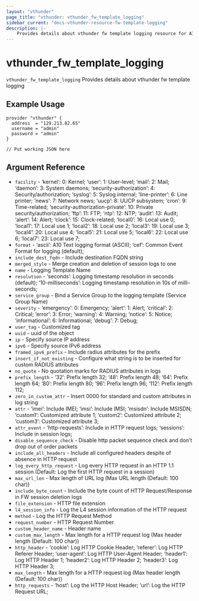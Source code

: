 ```yaml
---
layout: "vthunder"
page_title: "vthunder: vthunder_fw_template_logging"
sidebar_current: "docs-vthunder-resource-fw-template-logging"
description: |-
	Provides details about vthunder fw template logging resource for A10
---
```


# vthunder\_fw\_template\_logging

`vthunder_fw_template_logging` Provides details about vthunder fw template logging
## Example Usage


```hcl
provider "vthunder" {
  address  = "129.213.82.65"
  username = "admin"
  password = "admin"
}

// Put working JSON here
```

## Argument Reference

* `facility` - ‘kernel’: 0: Kernel; ‘user’: 1: User-level; ‘mail’: 2: Mail; ‘daemon’: 3: System daemons; ‘security-authorization’: 4: Security/authorization; ‘syslog’: 5: Syslog internal; ‘line-printer’: 6: Line printer; ‘news’: 7: Network news; ‘uucp’: 8: UUCP subsystem; ‘cron’: 9: Time-related; ‘security-authorization-private’: 10: Private security/authorization; ‘ftp’: 11: FTP; ‘ntp’: 12: NTP; ‘audit’: 13: Audit; ‘alert’: 14: Alert; ‘clock’: 15: Clock-related; ‘local0’: 16: Local use 0; ‘local1’: 17: Local use 1; ‘local2’: 18: Local use 2; ‘local3’: 19: Local use 3; ‘local4’: 20: Local use 4; ‘local5’: 21: Local use 5; ‘local6’: 22: Local use 6; ‘local7’: 23: Local use 7;
* `format` - ‘ascii’: A10 Text logging format (ASCII); ‘cef’: Common Event Format for logging (default);
* `include_dest_fqdn` - Include destination FQDN string
* `merged_style` - Merge creation and deletion of session logs to one
* `name` - Logging Template Name
* `resolution` - ‘seconds’: Logging timestamp resolution in seconds (default); ‘10-milliseconds’: Logging timestamp resolution in 10s of milli-seconds;
* `service_group` - Bind a Service Group to the logging template (Service Group Name)
* `severity` - ‘emergency’: 0: Emergency; ‘alert’: 1: Alert; ‘critical’: 2: Critical; ‘error’: 3: Error; ‘warning’: 4: Warning; ‘notice’: 5: Notice; ‘informational’: 6: Informational; ‘debug’: 7: Debug;
* `user_tag` - Customized tag
* `uuid` - uuid of the object
* `ip` - Specify source IP address
* `ipv6` - Specify source IPv6 address
* `framed_ipv6_prefix` - Include radius attributes for the prefix
* `insert_if_not_existing` - Configure what string is to be inserted for custom RADIUS attributes
* `no_quote` - No quotation marks for RADIUS attributes in logs
* `prefix_length` - ‘32’: Prefix length 32; ‘48’: Prefix length 48; ‘64’: Prefix length 64; ‘80’: Prefix length 80; ‘96’: Prefix length 96; ‘112’: Prefix length 112;
* `zero_in_custom_attr` - Insert 0000 for standard and custom attributes in log string
* `attr` - ‘imei’: Include IMEI; ‘imsi’: Include IMSI; ‘msisdn’: Include MSISDN; ‘custom1’: Customized attribute 1; ‘custom2’: Customized attribute 2; ‘custom3’: Customized attribute 3;
* `attr_event` - ‘http-requests’: Include in HTTP request logs; ‘sessions’: Include in session logs;
* `disable_sequence_check` - Disable http packet sequence check and don’t drop out of order packets
* `include_all_headers` - Include all configured headers despite of absence in HTTP request
* `log_every_http_request` - Log every HTTP request in an HTTP 1.1 session (Default: Log the first HTTP request in a session)
* `max_url_len` - Max length of URL log (Max URL length (Default: 100 char))
* `include_byte_count` - Include the byte count of HTTP Request/Response in FW session deletion logs
* `file_extension` - HTTP file extension
* `l4_session_info` - Log the L4 session information of the HTTP request
* `method` - Log the HTTP Request Method
* `request_number` - HTTP Request Number
* `custom_header_name` - Header name
* `custom_max_length` - Max length for a HTTP request log (Max header length (Default: 100 char))
* `http_header` - ‘cookie’: Log HTTP Cookie Header; ‘referer’: Log HTTP Referer Header; ‘user-agent’: Log HTTP User-Agent Header; ‘header1’: Log HTTP Header 1; ‘header2’: Log HTTP Header 2; ‘header3’: Log HTTP Header 3;
* `max_length` - Max length for a HTTP request log (Max header length (Default: 100 char))
* `http_requests` - ‘host’: Log the HTTP Host Header; ‘url’: Log the HTTP Request URL;


